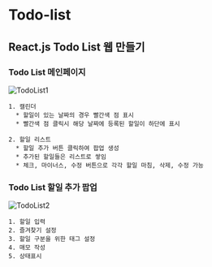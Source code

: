 # Todo-list

## React.js Todo List 웹 만들기

### Todo List 메인페이지
![TodoList1](https://github.com/dkfkqldk97/todo-list/assets/48340879/ce941c9c-b4a8-4c9f-baee-e800ac87618a)
~~~
1. 캘린더
  * 할일이 있는 날짜의 경우 빨간색 점 표시
  * 빨간색 점 클릭시 해당 날짜에 등록된 할일이 하단에 표시

2. 할일 리스트
  * 할일 추가 버튼 클릭하여 팝업 생성
  * 추가된 할일들은 리스트로 쌓임
  * 체크, 마이너스, 수정 버튼으로 각각 할일 마침, 삭제, 수정 가능
~~~

### Todo List 할일 추가 팝업 
![TodoList2](https://github.com/dkfkqldk97/todo-list/assets/48340879/86891882-31a0-4d17-a455-d9cb9c6c84d2)
~~~
1. 할일 입력
2. 즐겨찾기 설정
3. 할일 구분을 위한 태그 설정
4. 매모 작성
5. 상태표시
~~~
